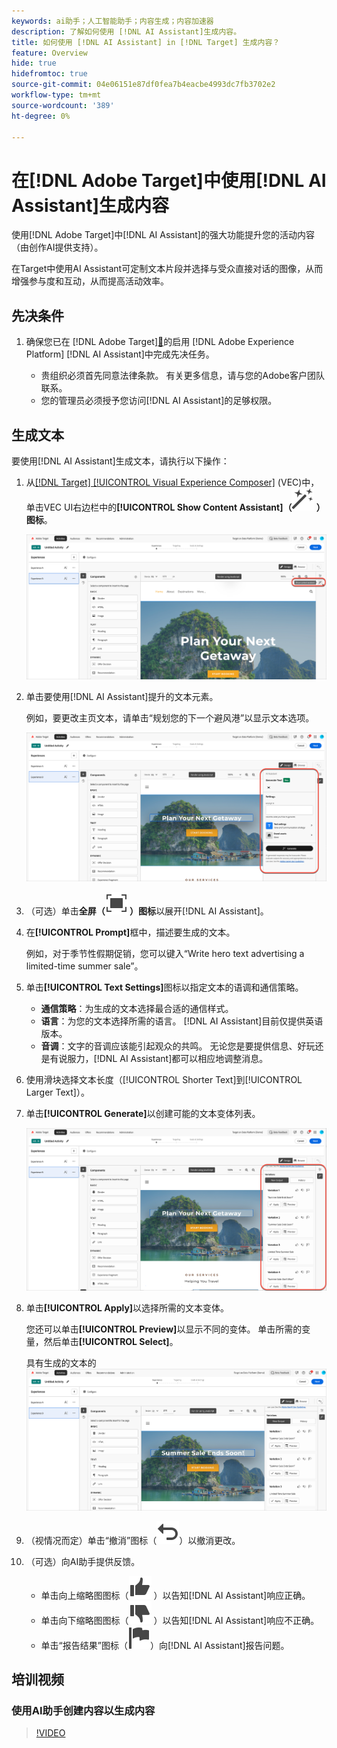 ```yaml
---
keywords: ai助手；人工智能助手；内容生成；内容加速器
description: 了解如何使用 [!DNL AI Assistant]生成内容。
title: 如何使用 [!DNL AI Assistant] in [!DNL Target] 生成内容？
feature: Overview
hide: true
hidefromtoc: true
source-git-commit: 04e06151e87df0fea7b4eacbe4993dc7fb3702e2
workflow-type: tm+mt
source-wordcount: '389'
ht-degree: 0%

---
```


# 在[!DNL Adobe Target]中使用[!DNL AI Assistant]生成内容

使用[!DNL Adobe Target]中[!DNL AI Assistant]的强大功能提升您的活动内容（由创作AI提供支持）。

在Target中使用AI Assistant可定制文本片段并选择与受众直接对话的图像，从而增强参与度和互动，从而提高活动效率。

## 先决条件

1. 确保您已在 [!DNL Adobe Target][&#128279;](/help/main/c-intro/enabling-ai-assistant.md)的启用 [!DNL Adobe Experience Platform] [!DNL AI Assistant]中完成先决任务。

   * 贵组织必须首先同意法律条款。 有关更多信息，请与您的Adobe客户团队联系。
   * 您的管理员必须授予您访问[!DNL AI Assistant]的足够权限。

## 生成文本

要使用[!DNL AI Assistant]生成文本，请执行以下操作：

1. 从[[!DNL Target] [!UICONTROL Visual Experience Composer]](/help/main/c-experiences/c-visual-experience-composer/viztarget-options.md) (VEC)中，单击VEC UI右边栏中的&#x200B;**[!UICONTROL Show Content Assistant]（![显示内容助手图标](/help/main/assets/icons/MagicWand.svg) ）图标**。

   ![显示“内容助手”图标](/help/main/c-intro/assets/ai-assistant-conntet-generation-icon.png)

1. 单击要使用[!DNL AI Assistant]提升的文本元素。

   例如，要更改主页文本，请单击“规划您的下一个避风港”以显示文本选项。

   ![文本设置窗格](/help/main/c-intro/assets/ai-text-settings.png)

1. （可选）单击&#x200B;**全屏（![全屏图标](/help/main/assets/icons/FullScreen.svg) ）图标**&#x200B;以展开[!DNL AI Assistant]。

1. 在&#x200B;**[!UICONTROL Prompt]**&#x200B;框中，描述要生成的文本。

   例如，对于季节性假期促销，您可以键入“Write hero text advertising a limited-time summer sale”。

1. 单击&#x200B;**[!UICONTROL Text Settings]**&#x200B;图标以指定文本的语调和通信策略。

   * **通信策略**：为生成的文本选择最合适的通信样式。
   * **语言**：为您的文本选择所需的语言。 [!DNL AI Assistant]目前仅提供英语版本。
   * **音调**：文字的音调应该能引起观众的共鸣。 无论您是要提供信息、好玩还是有说服力，[!DNL AI Assistant]都可以相应地调整消息。

1. 使用滑块选择文本长度（[!UICONTROL Shorter Text]到[!UICONTROL Larger Text]）。

1. 单击&#x200B;**[!UICONTROL Generate]**&#x200B;以创建可能的文本变体列表。

   ![AI助手文本变体](/help/main/c-intro/assets/ai-variations-text.png)

1. 单击&#x200B;**[!UICONTROL Apply]**&#x200B;以选择所需的文本变体。

   您还可以单击&#x200B;**[!UICONTROL Preview]**&#x200B;以显示不同的变体。 单击所需的变量，然后单击&#x200B;**[!UICONTROL Select]**。

   具有生成的文本的![AI助手](/help/main/c-intro/assets/ai-text-done.png)

1. （视情况而定）单击“撤消”图标（![撤消图标](/help/main/assets/icons/Undo.svg)）以撤消更改。

1. （可选）向AI助手提供反馈。

   * 单击向上缩略图图标（![向上缩略图图标](/help/main/assets/icons/ThumbUp.svg) ）以告知[!DNL AI Assistant]响应正确。
   * 单击向下缩略图图标（![向下缩略图图标](/help/main/assets/icons/ThumbDown.svg) ）以告知[!DNL AI Assistant]响应不正确。
   * 单击“报告结果”图标（![报告结果图标](/help/main/assets/icons/Flag.svg)）向[!DNL AI Assistant]报告问题。

## 培训视频

### 使用AI助手创建内容以生成内容

>[!VIDEO](https://video.tv.adobe.com/v/3434645/?learn=on&captions=chi_hans">https://video.tv.adobe.com/v/3434645/?learn=on&captions=chi_hans)








